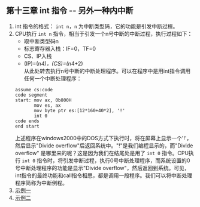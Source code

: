 ## 第十三章 int 指令 -- 另外一种内中断      
1.  int 指令的格式： `int n`，`n` 为中断类型码，它的功能是引发中断过程。       
2.  CPU执行 `int n` 指令，相当于引发一个n号中断的中断过程，执行过程如下：     
    + 取中断类型码n     
    + 标志寄存器入栈：IF=0，TF=0      
    + CS、IP入栈      
    + (IP)=(n*4)，(CS)=(n*4+2)        
    从此处转去执行n号中断的中断处理程序。可以在程序中是用int指令调用任何一个中断处理程序：     
    ```
    assume cs:code
    code segment
    start: mov ax, 0b800H
           mov es, ax
           mov byte ptr es:[12*160+40*2], '!'
           int 0
    code ends
    end start
    ```
    上述程序在windows2000中的DOS方式下执行时，将在屏幕上显示一个'!'，然后显示"Divide overflow"后返回系统中。"!"是我们编程显示的，而"Divide overflow" 是哪里来的呢？这是因为我们在结尾处是用了 `int 0` 指令。CPU执行 `int 0` 指令时，将引发中断过程，执行0号中断处理程序，而系统设置的0号中断处理程序的功能是显示"Divide overflow"，然后返回到系统。可见，int指令的最终功能和call指令相思，都是调用一段程序。我们可以将中断处理程序简称为中断例程。  
3.  [示例一](./demo_1.md)       
3.  [示例二](./demo_2.md)     
